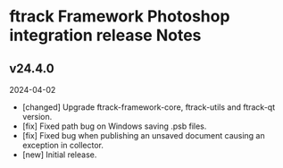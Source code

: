 # ftrack Framework Photoshop integration release Notes

## v24.4.0
2024-04-02

* [changed] Upgrade ftrack-framework-core, ftrack-utils and ftrack-qt version.
* [fix] Fixed path bug on Windows saving .psb files.
* [fix] Fixed bug when publishing an unsaved document causing an exception in collector.
* [new] Initial release.
